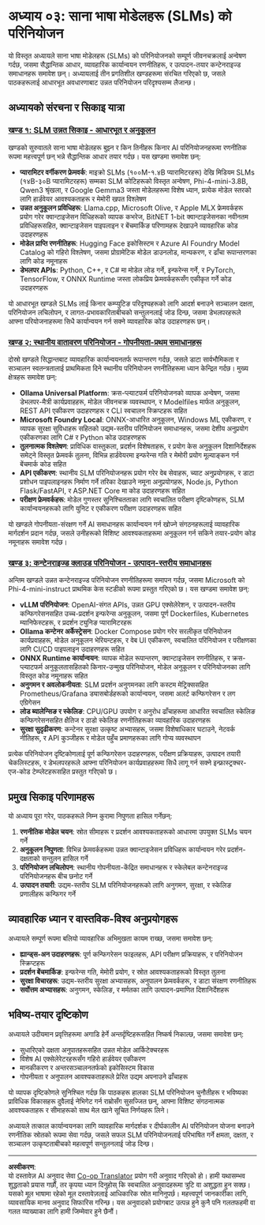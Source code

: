 <!--
CO_OP_TRANSLATOR_METADATA:
{
  "original_hash": "6cf75ae5b01949656a3ad41425c7ffe4",
  "translation_date": "2025-09-17T21:23:23+00:00",
  "source_file": "Module03/README.md",
  "language_code": "ne"
}
-->
# अध्याय ०३: साना भाषा मोडेलहरू (SLMs) को परिनियोजन

यो विस्तृत अध्यायले साना भाषा मोडेलहरू (SLMs) को परिनियोजनको सम्पूर्ण जीवनचक्रलाई अन्वेषण गर्दछ, जसमा सैद्धान्तिक आधार, व्यावहारिक कार्यान्वयन रणनीतिहरू, र उत्पादन-तयार कन्टेनराइज्ड समाधानहरू समावेश छन्। अध्यायलाई तीन प्रगतिशील खण्डहरूमा संरचित गरिएको छ, जसले पाठकहरूलाई आधारभूत अवधारणाबाट उन्नत परिनियोजन परिदृश्यसम्म लैजान्छ।

## अध्यायको संरचना र सिकाइ यात्रा

### **[खण्ड १: SLM उन्नत सिकाइ - आधारभूत र अनुकूलन](./01.SLMAdvancedLearning.md)**
खण्डको सुरुवातले साना भाषा मोडेलहरू बुझ्न र किन तिनीहरू किनार AI परिनियोजनहरूमा रणनीतिक रूपमा महत्त्वपूर्ण छन् भन्ने सैद्धान्तिक आधार तयार गर्दछ। यस खण्डमा समावेश छन्:

- **प्यारामिटर वर्गीकरण फ्रेमवर्क**: माइक्रो SLMs (१००M-१.४B प्यारामिटरहरू) देखि मिडियम SLMs (१४B-३०B प्यारामिटरहरू) सम्मका SLM कोटिहरूको विस्तृत अन्वेषण, Phi-4-mini-3.8B, Qwen3 श्रृंखला, र Google Gemma3 जस्ता मोडेलहरूमा विशेष ध्यान, प्रत्येक मोडेल स्तरको लागि हार्डवेयर आवश्यकताहरू र मेमोरी खपत विश्लेषण
- **उन्नत अनुकूलन प्रविधिहरू**: Llama.cpp, Microsoft Olive, र Apple MLX फ्रेमवर्कहरू प्रयोग गरेर क्वान्टाइजेसन विधिहरूको व्यापक कभरेज, BitNET 1-bit क्वान्टाइजेसनका नवीनतम प्रविधिहरूसहित, क्वान्टाइजेसन पाइपलाइन र बेंचमार्किङ परिणामहरू देखाउने व्यावहारिक कोड उदाहरणहरू
- **मोडेल प्राप्ति रणनीतिहरू**: Hugging Face इकोसिस्टम र Azure AI Foundry Model Catalog को गहिरो विश्लेषण, जसमा प्रोग्रामेटिक मोडेल डाउनलोड, मान्यकरण, र ढाँचा रूपान्तरणका लागि कोड नमूनाहरू
- **डेभलपर APIs**: Python, C++, र C# मा मोडेल लोड गर्ने, इन्फरेन्स गर्ने, र PyTorch, TensorFlow, र ONNX Runtime जस्ता लोकप्रिय फ्रेमवर्कहरूसँग एकीकृत गर्ने कोड उदाहरणहरू

यो आधारभूत खण्डले SLMs लाई किनार कम्प्युटिङ परिदृश्यहरूको लागि आदर्श बनाउने सञ्चालन दक्षता, परिनियोजन लचिलोपन, र लागत-प्रभावकारिताबीचको सन्तुलनलाई जोड दिन्छ, जसमा डेभलपरहरूले आफ्ना परियोजनाहरूमा सिधै कार्यान्वयन गर्न सक्ने व्यावहारिक कोड उदाहरणहरू छन्।

### **[खण्ड २: स्थानीय वातावरण परिनियोजन - गोपनीयता-प्रथम समाधानहरू](./02.DeployingSLMinLocalEnv.md)**
दोस्रो खण्डले सिद्धान्तबाट व्यावहारिक कार्यान्वयनतर्फ रूपान्तरण गर्दछ, जसले डाटा सार्वभौमिकता र सञ्चालन स्वतन्त्रतालाई प्राथमिकता दिने स्थानीय परिनियोजन रणनीतिहरूमा ध्यान केन्द्रित गर्दछ। मुख्य क्षेत्रहरू समावेश छन्:

- **Ollama Universal Platform**: क्रस-प्ल्याटफर्म परिनियोजनको व्यापक अन्वेषण, जसमा डेभलपर-मैत्री कार्यप्रवाहहरू, मोडेल जीवनचक्र व्यवस्थापन, र Modelfiles मार्फत अनुकूलन, REST API एकीकरण उदाहरणहरू र CLI स्वचालन स्क्रिप्टहरू सहित
- **Microsoft Foundry Local**: ONNX-आधारित अनुकूलन, Windows ML एकीकरण, र व्यापक सुरक्षा सुविधाहरू सहितको उद्यम-स्तरीय परिनियोजन समाधानहरू, जसमा देशीय अनुप्रयोग एकीकरणका लागि C# र Python कोड उदाहरणहरू
- **तुलनात्मक विश्लेषण**: प्राविधिक वास्तुकला, प्रदर्शन विशेषताहरू, र प्रयोग केस अनुकूलन दिशानिर्देशहरू समेट्ने विस्तृत फ्रेमवर्क तुलना, विभिन्न हार्डवेयरमा इन्फरेन्स गति र मेमोरी प्रयोग मूल्याङ्कन गर्न बेंचमार्क कोड सहित
- **API एकीकरण**: स्थानीय SLM परिनियोजनहरू प्रयोग गरेर वेब सेवाहरू, च्याट अनुप्रयोगहरू, र डाटा प्रशोधन पाइपलाइनहरू निर्माण गर्ने तरिका देखाउने नमूना अनुप्रयोगहरू, Node.js, Python Flask/FastAPI, र ASP.NET Core मा कोड उदाहरणहरू सहित
- **परीक्षण फ्रेमवर्कहरू**: मोडेल गुणस्तर सुनिश्चितताका लागि स्वचालित परीक्षण दृष्टिकोणहरू, SLM कार्यान्वयनहरूको लागि युनिट र एकीकरण परीक्षण उदाहरणहरू सहित

यो खण्डले गोपनीयता-संरक्षण गर्ने AI समाधानहरू कार्यान्वयन गर्न खोज्ने संगठनहरूलाई व्यावहारिक मार्गदर्शन प्रदान गर्दछ, जसले उनीहरूको विशिष्ट आवश्यकताहरूमा अनुकूलन गर्न सकिने तयार-प्रयोग कोड नमूनाहरू समावेश गर्दछ।

### **[खण्ड ३: कन्टेनराइज्ड क्लाउड परिनियोजन - उत्पादन-स्तरीय समाधानहरू](./03.DeployingSLMinCloud.md)**
अन्तिम खण्डले उन्नत कन्टेनराइज्ड परिनियोजन रणनीतिहरूमा समापन गर्दछ, जसमा Microsoft को Phi-4-mini-instruct प्राथमिक केस स्टडीको रूपमा प्रस्तुत गरिएको छ। यस खण्डमा समावेश छन्:

- **vLLM परिनियोजन**: OpenAI-संगत APIs, उन्नत GPU एक्सेलेरेशन, र उत्पादन-स्तरीय कन्फिगरेसनसहित उच्च-प्रदर्शन इन्फरेन्स अनुकूलन, जसमा पूर्ण Dockerfiles, Kubernetes म्यानिफेस्टहरू, र प्रदर्शन ट्युनिङ प्यारामिटरहरू
- **Ollama कन्टेनर अर्केस्ट्रेसन**: Docker Compose प्रयोग गरेर सरलीकृत परिनियोजन कार्यप्रवाहहरू, मोडेल अनुकूलन भेरियन्टहरू, र वेब UI एकीकरण, स्वचालित परिनियोजन र परीक्षणका लागि CI/CD पाइपलाइन उदाहरणहरू सहित
- **ONNX Runtime कार्यान्वयन**: व्यापक मोडेल रूपान्तरण, क्वान्टाइजेसन रणनीतिहरू, र क्रस-प्ल्याटफर्म अनुकूलतासहितको किनार-उन्मुख परिनियोजन, मोडेल अनुकूलन र परिनियोजनका लागि विस्तृत कोड नमूनाहरू सहित
- **अनुगमन र अवलोकनीयता**: SLM प्रदर्शन अनुगमनका लागि कस्टम मेट्रिक्ससहित Prometheus/Grafana ड्यासबोर्डहरूको कार्यान्वयन, जसमा अलर्ट कन्फिगरेसन र लग एग्रिगेसन
- **लोड ब्यालेन्सिङ र स्केलिङ**: CPU/GPU उपयोग र अनुरोध ढाँचाहरूमा आधारित स्वचालित स्केलिङ कन्फिगरेसनसहित क्षैतिज र ठाडो स्केलिङ रणनीतिहरूका व्यावहारिक उदाहरणहरू
- **सुरक्षा सुदृढीकरण**: कन्टेनर सुरक्षा उत्कृष्ट अभ्यासहरू, जसमा विशेषाधिकार घटाउने, नेटवर्क नीतिहरू, र API कुञ्जीहरू र मोडेल पहुँच प्रमाणहरूका लागि गोप्य व्यवस्थापन

प्रत्येक परिनियोजन दृष्टिकोणलाई पूर्ण कन्फिगरेसन उदाहरणहरू, परीक्षण प्रक्रियाहरू, उत्पादन तयारी चेकलिस्टहरू, र डेभलपरहरूले आफ्ना परिनियोजन कार्यप्रवाहहरूमा सिधै लागू गर्न सक्ने इन्फ्रास्ट्रक्चर-एज-कोड टेम्प्लेटहरूसहित प्रस्तुत गरिएको छ।

## प्रमुख सिकाइ परिणामहरू

यो अध्याय पूरा गरेर, पाठकहरूले निम्न कुरामा निपुणता हासिल गर्नेछन्:

1. **रणनीतिक मोडेल चयन**: स्रोत सीमाहरू र प्रदर्शन आवश्यकताहरूको आधारमा उपयुक्त SLMs चयन गर्ने
2. **अनुकूलन निपुणता**: विभिन्न फ्रेमवर्कहरूमा उन्नत क्वान्टाइजेसन प्रविधिहरू कार्यान्वयन गरेर प्रदर्शन-दक्षताको सन्तुलन हासिल गर्ने
3. **परिनियोजन लचिलोपन**: स्थानीय गोपनीयता-केंद्रित समाधानहरू र स्केलेबल कन्टेनराइज्ड परिनियोजनहरू बीच छनोट गर्ने
4. **उत्पादन तयारी**: उद्यम-स्तरीय SLM परिनियोजनहरूको लागि अनुगमन, सुरक्षा, र स्केलिङ प्रणालीहरू कन्फिगर गर्ने

## व्यावहारिक ध्यान र वास्तविक-विश्व अनुप्रयोगहरू

अध्यायले सम्पूर्ण रूपमा बलियो व्यावहारिक अभिमुखता कायम राख्छ, जसमा समावेश छन्:

- **ह्यान्ड्स-अन उदाहरणहरू**: पूर्ण कन्फिगरेसन फाइलहरू, API परीक्षण प्रक्रियाहरू, र परिनियोजन स्क्रिप्टहरू
- **प्रदर्शन बेंचमार्किङ**: इन्फरेन्स गति, मेमोरी प्रयोग, र स्रोत आवश्यकताहरूको विस्तृत तुलना
- **सुरक्षा विचारहरू**: उद्यम-स्तरीय सुरक्षा अभ्यासहरू, अनुपालन फ्रेमवर्कहरू, र डाटा संरक्षण रणनीतिहरू
- **सर्वोत्तम अभ्यासहरू**: अनुगमन, स्केलिङ, र मर्मतका लागि उत्पादन-प्रमाणित दिशानिर्देशहरू

## भविष्य-तयार दृष्टिकोण

अध्यायले उदीयमान प्रवृत्तिहरूमा अगाडि हेर्ने अन्तर्दृष्टिहरूसहित निष्कर्ष निकाल्छ, जसमा समावेश छन्:

- सुधारिएको दक्षता अनुपातहरूसहित उन्नत मोडेल आर्किटेक्चरहरू
- विशेष AI एक्सेलेरेटरहरूसँग गहिरो हार्डवेयर एकीकरण
- मानकीकरण र अन्तरसञ्चालनतर्फको इकोसिस्टम विकास
- गोपनीयता र अनुपालन आवश्यकताहरूले प्रेरित उद्यम अपनाउने ढाँचाहरू

यो व्यापक दृष्टिकोणले सुनिश्चित गर्दछ कि पाठकहरू हालका SLM परिनियोजन चुनौतीहरू र भविष्यका प्राविधिक विकासहरू दुवैलाई नेभिगेट गर्न राम्रोसँग सुसज्जित छन्, आफ्ना विशिष्ट संगठनात्मक आवश्यकताहरू र सीमाहरूको साथ मेल खाने सूचित निर्णयहरू लिने। 

अध्यायले तत्काल कार्यान्वयनका लागि व्यावहारिक मार्गदर्शक र दीर्घकालीन AI परिनियोजन योजना बनाउने रणनीतिक स्रोतको रूपमा सेवा गर्दछ, जसले सफल SLM परिनियोजनलाई परिभाषित गर्ने क्षमता, दक्षता, र सञ्चालन उत्कृष्टताबीचको महत्वपूर्ण सन्तुलनलाई जोड दिन्छ।

---

**अस्वीकरण**:  
यो दस्तावेज़ AI अनुवाद सेवा [Co-op Translator](https://github.com/Azure/co-op-translator) प्रयोग गरी अनुवाद गरिएको हो। हामी यथासम्भव शुद्धताको प्रयास गर्छौं, तर कृपया ध्यान दिनुहोस् कि स्वचालित अनुवादहरूमा त्रुटि वा अशुद्धता हुन सक्छ। यसको मूल भाषामा रहेको मूल दस्तावेज़लाई आधिकारिक स्रोत मानिनुपर्छ। महत्त्वपूर्ण जानकारीका लागि, व्यावसायिक मानव अनुवाद सिफारिस गरिन्छ। यस अनुवादको प्रयोगबाट उत्पन्न हुने कुनै पनि गलतफहमी वा गलत व्याख्याका लागि हामी जिम्मेवार हुने छैनौं।